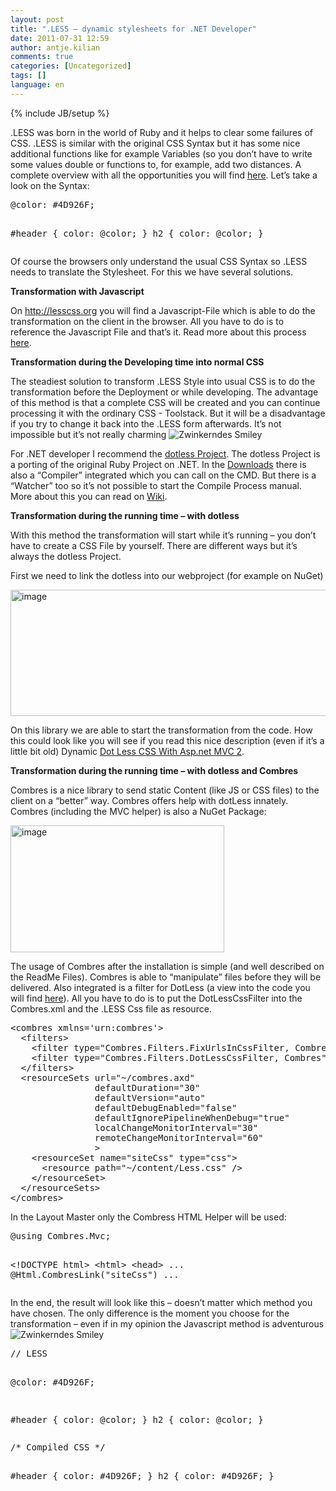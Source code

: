```yaml
---
layout: post
title: ".LESS – dynamic stylesheets for .NET Developer"
date: 2011-07-31 12:59
author: antje.kilian
comments: true
categories: [Uncategorized]
tags: []
language: en
---
```

{% include JB/setup %}
<p>.LESS was born in the world of Ruby and it helps to clear some failures of CSS. .LESS is similar with the original CSS Syntax but it has some nice additional functions like for example Variables (so you don’t have to write some values double or functions to, for example, add two distances. A complete overview with all the opportunities you will find <a href="http://lesscss.org/">here</a>. Let’s take a look on the Syntax:</p>  <div style="padding-bottom: 0px; margin: 0px; padding-left: 0px; padding-right: 0px; display: inline; float: none; padding-top: 0px" id="scid:812469c5-0cb0-4c63-8c15-c81123a09de7:897b4afc-9b6c-477b-98ec-52c6dba5e88a" class="wlWriterEditableSmartContent"><pre name="code" class="c#">@color: #4D926F;

#header {
  color: @color;
}
h2 {
  color: @color;
}</pre></div>

<p>Of course the browsers only understand the usual CSS Syntax so .LESS needs to translate the Stylesheet. For this we have several solutions. </p>

<p><b>Transformation with Javascript</b></p>

<p><b></b></p>

<p>On <a href="http://lesscss.org">http://lesscss.org</a> you will find a Javascript-File which is able to do the transformation on the client in the browser. All you have to do is to reference the Javascript File and that’s it. Read more about this process <a href="http://lesscss.org/#-client-side-usage">here</a>.</p>

<p><b>Transformation during the Developing time into normal CSS</b></p>

<p><b></b></p>

<p>The steadiest solution to transform .LESS Style into usual CSS is to do the transformation before the Deployment or while developing. The advantage of this method is that a complete CSS will be created and you can continue processing it with the ordinary CSS - Toolstack. But it will be a disadvantage if you try to change it back into the .LESS form afterwards. It’s not impossible but it’s not really charming <img style="border-bottom-style: none; border-left-style: none; border-top-style: none; border-right-style: none" class="wlEmoticon wlEmoticon-winkingsmile" alt="Zwinkerndes Smiley" src="{{BASE_PATH}}/assets/wp-images-en/wlEmoticon-winkingsmile21.png" /></p>

<p>For .NET developer I recommend the <a href="http://www.dotlesscss.org/">dotless Project</a>. The dotless Project is a porting of the original Ruby Project on .NET. In the <a href="https://github.com/dotless/dotless/downloads">Downloads</a> there is also a “Compiler” integrated which you can call on the CMD. But there is a “Watcher” too so it’s not possible to start the Compile Process manual. More about this you can read on <a href="https://github.com/dotless/dotless/wiki">Wiki</a>. </p>

<p><b>Transformation during the running time – with dotless</b></p>

<p>With this method the transformation will start while it’s running – you don’t have to create a CSS File by yourself. There are different ways but it’s always the dotless Project. </p>

<p>First we need to link the dotless into our webproject (for example on NuGet)</p>

<p><img style="background-image: none; border-bottom: 0px; border-left: 0px; padding-left: 0px; padding-right: 0px; border-top: 0px; border-right: 0px; padding-top: 0px" title="image" border="0" alt="image" src="http://code-inside.de/blog/wp-content/uploads/image_thumb469.png" width="543" height="202" /></p>

<p>On this library we are able to start the transformation from the code. How this could look like you will see if you read this nice description (even if it’s a little bit old) Dynamic <a href="http://schotime.net/blog/index.php/2010/07/02/dynamic-dot-less-css-with-asp-net-mvc-2/">Dot Less CSS With Asp.net MVC 2</a>. </p>

<p><b>Transformation during the running time – with dotless and Combres</b></p>

<p>Combres is a nice library to send static Content (like JS or CSS files) to the client on a “better” way. Combres offers help with dotLess innately. Combres (including the MVC helper) is also a NuGet Package:</p>

<p><img style="background-image: none; border-bottom: 0px; border-left: 0px; padding-left: 0px; padding-right: 0px; border-top: 0px; border-right: 0px; padding-top: 0px" title="image" border="0" alt="image" src="http://code-inside.de/blog/wp-content/uploads/image_thumb470.png" width="342" height="203" /></p>

<p>The usage of Combres after the installation is simple (and well described on the ReadMe Files). Combres is able to “manipulate” files before they will be delivered. Also integrated is a filter for DotLess (a view into the code you will find <a href="http://www.codeproject.com/KB/aspnet/combres2.aspx">here</a>). All you have to do is to put the DotLessCssFilter into the Combres.xml and the .LESS Css file as resource. </p>

<div style="padding-bottom: 0px; margin: 0px; padding-left: 0px; padding-right: 0px; display: inline; float: none; padding-top: 0px" id="scid:812469c5-0cb0-4c63-8c15-c81123a09de7:2b293b31-4219-4d7c-bbc0-99923c928829" class="wlWriterEditableSmartContent"><pre name="code" class="c#">&lt;combres xmlns='urn:combres'&gt;
  &lt;filters&gt;
    &lt;filter type="Combres.Filters.FixUrlsInCssFilter, Combres" /&gt;
    &lt;filter type="Combres.Filters.DotLessCssFilter, Combres" /&gt;
  &lt;/filters&gt;
  &lt;resourceSets url="~/combres.axd"
                defaultDuration="30"
                defaultVersion="auto"
                defaultDebugEnabled="false"
                defaultIgnorePipelineWhenDebug="true"
                localChangeMonitorInterval="30"
                remoteChangeMonitorInterval="60"
                &gt;
    &lt;resourceSet name="siteCss" type="css"&gt;
      &lt;resource path="~/content/Less.css" /&gt;
    &lt;/resourceSet&gt;
  &lt;/resourceSets&gt;
&lt;/combres&gt;</pre></div>

<p>In the Layout Master only the Combress HTML Helper will be used:</p>

<div style="padding-bottom: 0px; margin: 0px; padding-left: 0px; padding-right: 0px; display: inline; float: none; padding-top: 0px" id="scid:812469c5-0cb0-4c63-8c15-c81123a09de7:b83f1343-5bca-4bc3-90c6-376a45bbb500" class="wlWriterEditableSmartContent"><pre name="code" class="c#">@using Combres.Mvc;

&lt;!DOCTYPE html&gt;
&lt;html&gt;
&lt;head&gt;
	...
    @Html.CombresLink("siteCss")
	...</pre></div>

<p>In the end, the result will look like this – doesn’t matter which method you have chosen. The only difference is the moment you choose for the transformation – even if in my opinion the Javascript method is adventurous <img style="border-bottom-style: none; border-left-style: none; border-top-style: none; border-right-style: none" class="wlEmoticon wlEmoticon-winkingsmile" alt="Zwinkerndes Smiley" src="{{BASE_PATH}}/assets/wp-images-en/wlEmoticon-winkingsmile21.png" /></p>















<div style="padding-bottom: 0px; margin: 0px; padding-left: 0px; padding-right: 0px; display: inline; float: none; padding-top: 0px" id="scid:812469c5-0cb0-4c63-8c15-c81123a09de7:6d7f3ef8-1dbd-4880-bb85-a04152bfa9bb" class="wlWriterEditableSmartContent"><pre name="code" class="c#">// LESS

@color: #4D926F;

#header {
  color: @color;
}
h2 {
  color: @color;
}</pre></div>

<div style="padding-bottom: 0px; margin: 0px; padding-left: 0px; padding-right: 0px; display: inline; float: none; padding-top: 0px" id="scid:812469c5-0cb0-4c63-8c15-c81123a09de7:ef63f6ca-5c7c-4b22-af5c-6624cf64ba7c" class="wlWriterEditableSmartContent"><pre name="code" class="c#">/* Compiled CSS */

#header {
  color: #4D926F;
}
h2 {
  color: #4D926F;
}</pre></div>
